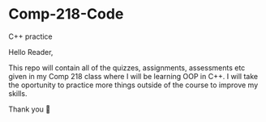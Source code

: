 # Comp-218-Code
C++ practice

Hello Reader,

This repo will contain all of the quizzes, assignments, assessments etc given in my Comp 218 class where I will be learning OOP in C++. I will take the oportunity to practice more things outside of the course to improve my skills.

Thank you 🙏
